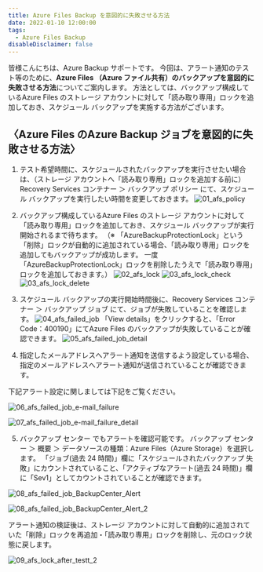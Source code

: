 ```yaml
---
title: Azure Files Backup を意図的に失敗させる方法
date: 2022-01-10 12:00:00
tags:
  - Azure Files Backup
disableDisclaimer: false
---
```


<!-- more -->
皆様こんにちは、Azure Backup サポートです。
今回は、アラート通知のテスト等のために、**Azure Files （Azure ファイル共有）のバックアップを意図的に失敗させる方法**についてご案内します。
方法としては、バックアップ構成しているAzure Files のストレージ アカウントに対して「読み取り専用」ロックを追加しておき、スケジュール バックアップを実施する方法がございます。


## 〈Azure Files のAzure Backup ジョブを意図的に失敗させる方法〉
1) テスト希望時間に、スケジュールされたバックアップを実行させたい場合は、（ストレージ アカウントへ「読み取り専用」ロックを追加する前に）Recovery Services コンテナー ＞ バックアップ ポリシー にて、スケジュール バックアップを実行したい時間を変更しておきます。
![01_afs_policy](https://user-images.githubusercontent.com/71251920/148649503-d62312ca-088e-49ea-98a1-f503b4b0f5e2.png)

2) バックアップ構成しているAzure Files のストレージ アカウントに対して「読み取り専用」ロックを追加しておき、スケジュール バックアップが実行開始されるまで待ちます。
（※ 「AzureBackupProtectionLock」という「削除」ロックが自動的に追加されている場合、「読み取り専用」ロックを追加してもバックアップが成功します。
一度「AzureBackupProtectionLock」ロックを削除したうえで「読み取り専用」ロックを追加しておきます。）
![02_afs_lock](https://user-images.githubusercontent.com/71251920/148649504-9477278b-381c-4966-ad88-c38750bddf3f.png)
![03_afs_lock_check](https://user-images.githubusercontent.com/71251920/148649505-f9da8577-1942-42a8-9ffb-1b6b01d365a1.png)
![03_afs_lock_delete](https://user-images.githubusercontent.com/71251920/148649491-01ec384a-493e-4c28-b40c-5150c3fe894a.png)

3) スケジュール バックアップの実行開始時間後に、Recovery Services コンテナー ＞ バックアップ ジョブ にて、ジョブが失敗していることを確認します。
![04_afs_failed_job](https://user-images.githubusercontent.com/71251920/148649493-f43a1cdf-dae3-4b30-b3a0-7efa24eb8d7d.png)
「View details」をクリックすると、「Error Code：400190」にてAzure Files のバックアップが失敗していることが確認できます。
![05_afs_failed_job_detail](https://user-images.githubusercontent.com/71251920/148649494-a738edda-9b29-4b64-8d49-b89281946dce.png)

4) 指定したメールアドレスへアラート通知を送信するよう設定している場合、指定のメールアドレスへアラート通知が送信されていることが確認できます。

下記アラート設定に関しましては下記をご覧ください。

![06_afs_failed_job_e-mail_failure](https://user-images.githubusercontent.com/71251920/148649496-1799a8de-0156-4556-b02f-447c64605e69.png)

![07_afs_failed_job_e-mail_failure_detail](https://user-images.githubusercontent.com/71251920/148649498-49c6aea5-4381-4cdc-8e1c-5a181eec5e5d.png)

5) バックアップ センター でもアラートを確認可能です。
バックアップ センター ＞ 概要 ＞ データソースの種類：Azure Files（Azure Storage）を選択します。
「ジョブ(過去 24 時間)」欄に「スケジュールされたバックアップ 失敗」にカウントされていること、「アクティブなアラート(過去 24 時間)」欄に「Sev1」としてカウントされていることが確認できます。

![08_afs_failed_job_BackupCenter_Alert](https://user-images.githubusercontent.com/71251920/148649499-e7dd44af-21e0-4217-b1b6-638e17ed6f16.png)

![08_afs_failed_job_BackupCenter_Alert_2](https://user-images.githubusercontent.com/71251920/148649500-fce2b072-d882-416e-a919-9124b9cf314a.png)

アラート通知の検証後は、ストレージ アカウントに対して自動的に追加されていた「削除」ロックを再追加・「読み取り専用」ロックを削除し、元のロック状態に戻します。

![09_afs_lock_after_testt_2](https://user-images.githubusercontent.com/71251920/148649502-836ffea1-9659-475d-9230-8ec612158642.png)


